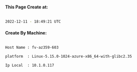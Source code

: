 
   
#### This Page Create at:

```bash

2022-12-11 - 18:49:21 UTC

```

#### Create By Machine:

```bash

Host Name : fv-az359-603

platform  : Linux-5.15.0-1024-azure-x86_64-with-glibc2.35

Ip Local  : 10.1.0.117

```

